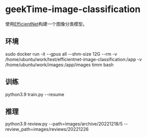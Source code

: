 # geekTime-image-classification

使用[EfficientNet](https://github.com/qubvel/efficientnet)构建一个图像分类模型。

## 环境
sudo docker run -it --gpus all --shm-size 12G --rm -v /home/ubuntu/work/test/efficientnet-image-classification:/app -v /home/ubuntu/work/images:/app/images timm bash
## 训练
python3.9 train.py --resume
## 推理
python3.9 review.py --path=images/archive/20221218/5 --review_path=images/reviews/20221226
